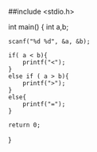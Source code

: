 ##include <stdio.h>

int main()
{
    int a,b;

    scanf("%d %d", &a, &b);

    if( a < b){
        printf("<");
    }
    else if ( a > b){
        printf(">");
    }
    else{
        printf("=");
    }

    return 0;
    
}
